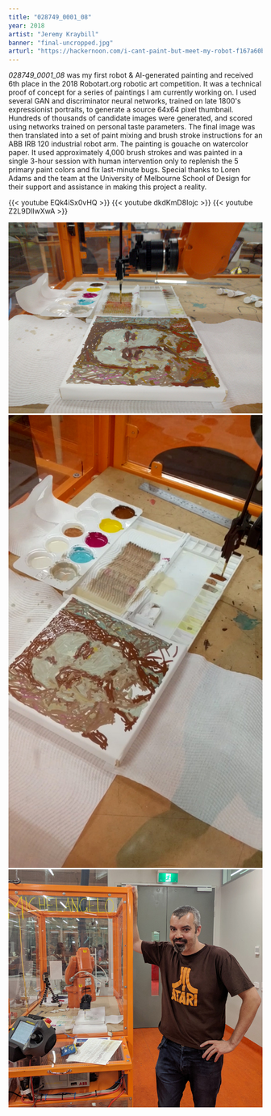 ```yaml
---
title: "028749_0001_08"
year: 2018
artist: "Jeremy Kraybill"
banner: "final-uncropped.jpg"
arturl: "https://hackernoon.com/i-cant-paint-but-meet-my-robot-f167a60b2635"
---
```


*028749_0001_08* was my first robot & AI-generated painting and received 6th
place in the 2018 Robotart.org robotic art competition. It was a technical
proof of concept for a series of paintings I am currently working on. I used
several GAN and discriminator neural networks, trained on late 1800's
expressionist portraits, to generate a source 64x64 pixel thumbnail. Hundreds
of thousands of candidate images were generated, and scored using networks
trained on personal taste parameters. The final image was then translated into
a set of paint mixing and brush stroke instructions for an ABB IRB 120
industrial robot arm. The painting is gouache on watercolor paper. It used
approximately 4,000 brush strokes and was painted in a single 3-hour session
with human intervention only to replenish the 5 primary paint colors and fix
last-minute bugs. Special thanks to Loren Adams and the team at the University
of Melbourne School of Design for their support and assistance in making this
project a reality.

{{< youtube EQk4iSx0vHQ >}}
{{< youtube dkdKmD8Iojc >}}
{{< youtube Z2L9DlIwXwA >}}

![028749_0001_08](action1.jpg)
![028749_0001_08](action3.jpg)
![028749_0001_08](michelangelo.jpg)

